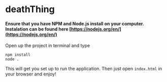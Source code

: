 # deathThing

#### Ensure that you have NPM and Node.js install on your computer. Instalation can be found here [https://nodejs.org/en/](https://nodejs.org/en/)

Open up the project in terminal and type

```
npm install
node .
```
This will get you set up to run the application. Then just open `index.html` in your browser and enjoy!